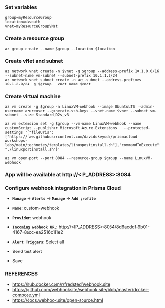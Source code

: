 ### Set variables
```
group=myResourceGroup
location=uksouth
vnet=myResourceGroupVNet
```
### Create a resource group
```
az group create --name $group --location $location
```

### Create vNet and subnet
```
az network vnet create -n $vnet -g $group --address-prefix 10.1.0.0/16 --subnet-name vm-subnet --subnet-prefix 10.1.1.0/24
az network vnet subnet create -n aci-subnet --address-prefixes 10.1.2.0/24 -g $group --vnet-name $vnet
```

### Create virtual machine
```
az vm create -g $group -n LinuxVM-webhook --image UbuntuLTS --admin-username azureuser --generate-ssh-keys --vnet-name $vnet --subnet vm-subnet --size Standard_D2s_v3 

az vm extension set -g $group --vm-name LinuxVM-webhook --name customScript --publisher Microsoft.Azure.Extensions   --protected-settings '{"fileUris": ["https://raw.githubusercontent.com/davidokeyode/prismacloud-workshops-labs/main/technotes/templates/linuxpostinstall.sh"],"commandToExecute": "./linuxpostinstall.sh"}'

az vm open-port --port 8084 --resource-group $group --name LinuxVM-webhook
```
### App will be available at http://<IP_ADDRESS>:8084

### Configure webhook integration in Prisma Cloud
* **`Manage`** → **`Alerts`** → **`Manage`** → **`Add profile`**
* **`Name`**: custom-webhook
* **`Provider`**: webhook
* **`Incoming webhook URL`**: http://<IP_ADDRESS>:8084/8d6acddf-9b01-4167-8acc-ea2516c111e2
* **`Alert Triggers`**: Select all 

* Send test alert
* Save

### REFERENCES
* https://hub.docker.com/r/fredsted/webhook.site
* https://github.com/webhooksite/webhook.site/blob/master/docker-compose.yml
* https://docs.webhook.site/open-source.html